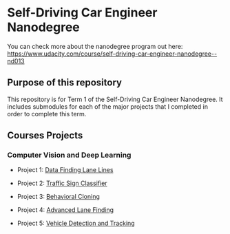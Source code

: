 # Self-Driving Car Engineer Nanodegree

You can check more about the nanodegree program out here: https://www.udacity.com/course/self-driving-car-engineer-nanodegree--nd013

## Purpose of this repository
This repository is for Term 1 of the Self-Driving Car Engineer Nanodegree.  It includes submodules for each of the major projects that I completed in order to complete this term.



## Courses Projects

### Computer Vision and Deep Learning

 - Project 1: [Data Finding Lane Lines](https://github.com/mludden55/self-driving-car-engineer-nanodegree-term1/tree/master/CarND-Finding-Lane-Lines)

 - Project 2: [Traffic Sign Classifier](https://github.com/mludden55/self-driving-car-engineer-nanodegree-term1/tree/master/CarND-Traffic-Sign-Classifier)  

 - Project 3: [Behavioral Cloning](https://github.com/mludden55/self-driving-car-engineer-nanodegree-term1/tree/master/CarND-Behavioral-Cloning)

 - Project 4: [Advanced Lane Finding](https://github.com/mludden55/self-driving-car-engineer-nanodegree-term1/tree/master/CarND-Advanced-Lane-Lines)

 - Project 5: [Vehicle Detection and Tracking](https://github.com/mludden55/self-driving-car-engineer-nanodegree-term1/tree/master/CarND-Vehicle-Detection)


 
